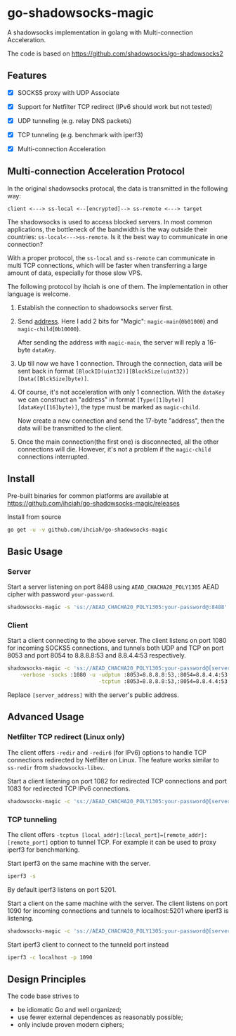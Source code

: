 # go-shadowsocks-magic

A shadowsocks implementation in golang with Multi-connection Acceleration.

The code is based on https://github.com/shadowsocks/go-shadowsocks2

## Features

- [x] SOCKS5 proxy with UDP Associate
- [x] Support for Netfilter TCP redirect (IPv6 should work but not tested)
- [x] UDP tunneling (e.g. relay DNS packets)
- [x] TCP tunneling (e.g. benchmark with iperf3)
- [x] Multi-connection Acceleration


## Multi-connection Acceleration Protocol
In the original shadowsocks protocal, the data is transmitted in the following way:

`client <---> ss-local <--[encrypted]--> ss-remote <---> target`

The shadowsocks is used to access blocked servers.
In most common applications, the bottleneck of the bandwidth is the way outside their countries: `ss-local<--->ss-remote`.
Is it the best way to communicate in one connection? 

With a proper protocol, the `ss-local` and `ss-remote` can communicate in multi TCP connections, 
which will be faster when transferring a large amount of data, especially for those slow VPS.

The following protocol by ihciah is one of them. The implementation in other language is welcome.

1. Establish the connection to shadowsocks server first.
2. Send [address](https://shadowsocks.org/en/spec/Protocol.html). 
Here I add 2 bits for "Magic": `magic-main`(`0b01000`) and `magic-child`(`0b10000`).

    After sending the address with `magic-main`, the server will reply a 16-byte `dataKey`.
3. Up till now we have 1 connection. 
Through the connection, data will be sent back in format `[BlockID(uint32)][BlockSize(uint32)][Data([BlckSize]byte)]`.
4. Of course, it's not acceleration with only 1 connection. 
With the `dataKey` we can construct an "address" in format `[Type([1]byte)][dataKey([16]byte)]`, 
the type must be marked as `magic-child`.

    Now create a new connection and send the 17-byte "address", 
    then the data will be transmitted to the client.
5. Once the main connection(the first one) is disconnected, 
all the other connections will die. 
However, it's not a problem if the `magic-child` connections interrupted.
   


## Install

Pre-built binaries for common platforms are available at https://github.com/ihciah/go-shadowsocks-magic/releases

Install from source

```sh
go get -u -v github.com/ihciah/go-shadowsocks-magic
```


## Basic Usage

### Server

Start a server listening on port 8488 using `AEAD_CHACHA20_POLY1305` AEAD cipher with password `your-password`.

```sh
shadowsocks-magic -s 'ss://AEAD_CHACHA20_POLY1305:your-password@:8488' -verbose
```


### Client

Start a client connecting to the above server. The client listens on port 1080 for incoming SOCKS5 
connections, and tunnels both UDP and TCP on port 8053 and port 8054 to 8.8.8.8:53 and 8.8.4.4:53 
respectively. 

```sh
shadowsocks-magic -c 'ss://AEAD_CHACHA20_POLY1305:your-password@[server_address]:8488' \
    -verbose -socks :1080 -u -udptun :8053=8.8.8.8:53,:8054=8.8.4.4:53 \
                             -tcptun :8053=8.8.8.8:53,:8054=8.8.4.4:53
```

Replace `[server_address]` with the server's public address.


## Advanced Usage


### Netfilter TCP redirect (Linux only)

The client offers `-redir` and `-redir6` (for IPv6) options to handle TCP connections 
redirected by Netfilter on Linux. The feature works similar to `ss-redir` from `shadowsocks-libev`.


Start a client listening on port 1082 for redirected TCP connections and port 1083 for redirected
TCP IPv6 connections.

```sh
shadowsocks-magic -c 'ss://AEAD_CHACHA20_POLY1305:your-password@[server_address]:8488' -redir :1082 -redir6 :1083
```


### TCP tunneling

The client offers `-tcptun [local_addr]:[local_port]=[remote_addr]:[remote_port]` option to tunnel TCP.
For example it can be used to proxy iperf3 for benchmarking.

Start iperf3 on the same machine with the server.

```sh
iperf3 -s
```

By default iperf3 listens on port 5201.

Start a client on the same machine with the server. The client listens on port 1090 for incoming connections
and tunnels to localhost:5201 where iperf3 is listening.

```sh
shadowsocks-magic -c 'ss://AEAD_CHACHA20_POLY1305:your-password@[server_address]:8488' -tcptun :1090=localhost:5201
```

Start iperf3 client to connect to the tunneld port instead

```sh
iperf3 -c localhost -p 1090
```


## Design Principles

The code base strives to

- be idiomatic Go and well organized;
- use fewer external dependences as reasonably possible;
- only include proven modern ciphers;
